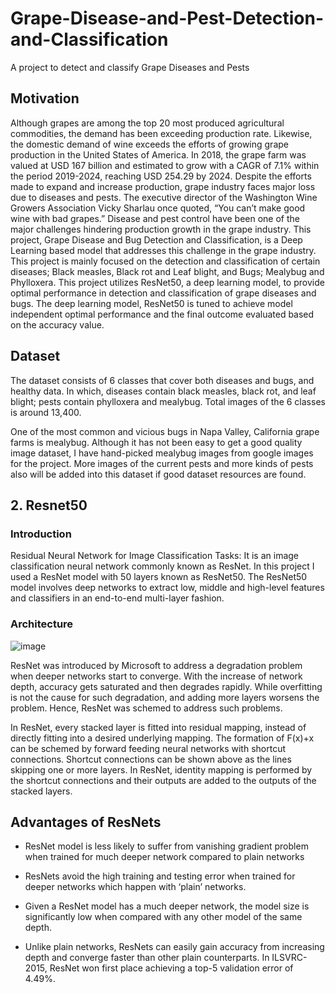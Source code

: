 # Grape-Disease-and-Pest-Detection-and-Classification
A project to detect and classify Grape Diseases and Pests


## Motivation

Although grapes are among the top 20 most produced agricultural commodities, the demand has been exceeding production rate. Likewise, the domestic demand of wine exceeds the efforts of growing grape production in the United States of America. In 2018, the grape farm was valued at USD 167 billion and estimated to grow with a CAGR of 7.1% within the period 2019-2024, reaching USD 254.29 by 2024. Despite the efforts made to expand and increase production, grape industry faces major loss due to diseases and pests. The executive director of the Washington Wine Growers Association Vicky Sharlau once quoted, “You can’t make good wine with bad grapes.” Disease and pest control have been one of the major challenges hindering production growth in the grape industry. This project, Grape Disease and Bug Detection and Classification, is a Deep Learning based model that addresses this challenge in the grape industry. This project is mainly focused on the detection and classification of certain diseases; Black measles, Black rot and Leaf blight, and Bugs; Mealybug and Phylloxera. This project utilizes ResNet50, a deep learning model, to provide optimal performance in detection and classification of grape diseases and bugs. The deep learning model, ResNet50 is tuned to achieve model independent optimal performance and the final outcome evaluated based on the accuracy value. 


## Dataset

The dataset consists of 6 classes that cover both diseases and bugs, and healthy data. In which, diseases contain black measles, black rot, and leaf blight; pests contain phylloxera and mealybug. Total images of the 6 classes is around 13,400.

One of the most common and vicious bugs in Napa Valley, California grape farms is mealybug. Although it has not been easy to get a good quality image dataset, I have hand-picked mealybug images from google images for the project. More images of the current pests and more kinds of pests also will be added into this dataset if good dataset resources are found.



## 2. Resnet50


### Introduction

Residual Neural Network for Image Classification Tasks: It is an image classification neural network commonly known as ResNet. In this project I used a ResNet model with 50 layers known as ResNet50. The ResNet50 model involves deep networks to extract low, middle and high-level features and classifiers in an end-to-end multi-layer fashion.


### Architecture

![image](https://user-images.githubusercontent.com/56777455/86096930-cd2f0f80-ba68-11ea-8e74-4c1ec5b532f1.png)


ResNet was introduced by Microsoft to address a degradation problem when deeper networks start to converge. With the increase of network depth, accuracy gets saturated and then degrades rapidly. While overfitting is not the cause for such degradation, and adding more layers worsens the problem. Hence, ResNet was schemed to address such problems.

In ResNet, every stacked layer is fitted into residual mapping, instead of directly fitting into a desired underlying mapping. The formation of F(x)+x can be schemed by forward feeding neural networks with shortcut connections. Shortcut connections can be shown above as the lines skipping one or more layers. In ResNet, identity mapping is performed by the shortcut connections and their outputs are added to the outputs of the stacked layers.



## Advantages of ResNets

- ResNet model is less likely to suffer from vanishing gradient problem when trained for much deeper network compared to plain networks

- ResNets avoid the high training and testing error when trained for deeper networks which happen with ‘plain’ networks.

- Given a ResNet model has a much deeper network, the model size is significantly low when compared with any other model of the same depth.

- Unlike plain networks, ResNets can easily gain accuracy from increasing depth and converge faster than other plain counterparts. In ILSVRC-2015, ResNet won first place achieving a top-5 validation error of 4.49%.

